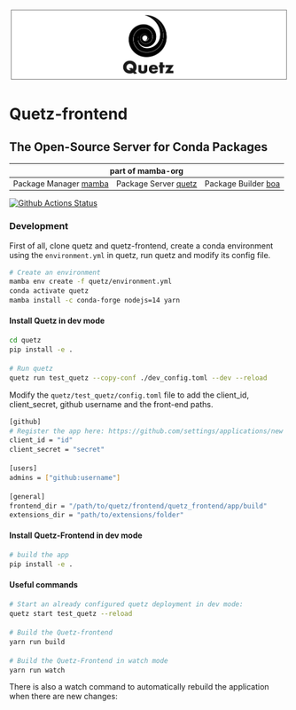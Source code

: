 ![quetz header image](quetz_header.png)

# Quetz-frontend

## The Open-Source Server for Conda Packages

<table>
<thead align="center" cellspacing="10">
  <tr>
    <th colspan="3" align="center" border="">part of mamba-org</th>
  </tr>
</thead>
<tbody>
  <tr background="#FFF">
    <td align="center">Package Manager <a href="https://github.com/mamba-org/mamba">mamba</a></td>
    <td align="center">Package Server <a href="https://github.com/mamba-org/quetz">quetz</a></td>
    <td align="center">Package Builder <a href="https://github.com/mamba-org/boa">boa</a></td>
  </tr>
</tbody>
</table>

[![Github Actions Status](https://github.com/mamba-org/quetz-frontend/workflows/Build/badge.svg)](https://github.com/mamba-org/quetz-frontend/actions)

### Development

First of all, clone quetz and quetz-frontend, create a conda environment using the `environment.yml` in quetz, run quetz and modify its config file.

```bash
# Create an environment
mamba env create -f quetz/environment.yml
conda activate quetz
mamba install -c conda-forge nodejs=14 yarn
```

#### Install Quetz in dev mode

```bash
cd quetz
pip install -e .

# Run quetz
quetz run test_quetz --copy-conf ./dev_config.toml --dev --reload
```

Modify the `quetz/test_quetz/config.toml` file to add the client_id, client_secret, github username and the front-end paths.

```bash
[github]
# Register the app here: https://github.com/settings/applications/new
client_id = "id"
client_secret = "secret"

[users]
admins = ["github:username"]

[general]
frontend_dir = "/path/to/quetz/frontend/quetz_frontend/app/build"
extensions_dir = "path/to/extensions/folder"
```

#### Install Quetz-Frontend in dev mode

```bash
# build the app
pip install -e .
```

#### Useful commands

```bash
# Start an already configured quetz deployment in dev mode:
quetz start test_quetz --reload

# Build the Quetz-frontend
yarn run build

# Build the Quetz-Frontend in watch mode
yarn run watch
```

There is also a watch command to automatically rebuild the application when there are new changes:
